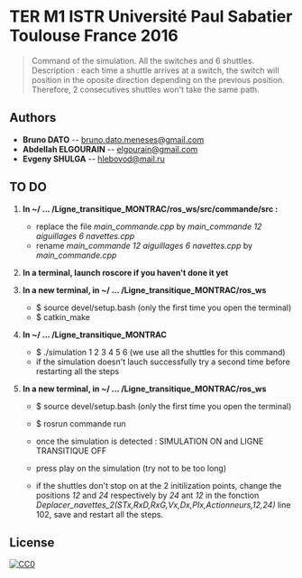 # TER M1 ISTR Université Paul Sabatier Toulouse France 2016

> Command of the simulation.
> All the switches and 6 shuttles.
> Description : each time a shuttle arrives at a switch, the switch will position in the oposite direction depending on the previous position. Therefore, 2 consecutives shuttles won't take the same path.

## Authors
- __Bruno DATO__ -- bruno.dato.meneses@gmail.com
- __Abdellah ELGOURAIN__ -- elgourain@gmail.com
- __Evgeny SHULGA__ -- hlebovod@mail.ru

## TO DO

1. **In ~/ ... /Ligne_transitique_MONTRAC/ros_ws/src/commande/src :**

	- replace the file *main_commande.cpp* by *main_commande 12 aiguillages 6 navettes.cpp*
	- rename *main_commande 12 aiguillages 6 navettes.cpp* by *main_commande.cpp*


2. **In a terminal, launch roscore if you haven't done it yet**


3. **In a new terminal, in ~/ ... /Ligne_transitique_MONTRAC/ros_ws**

	- $ source devel/setup.bash	(only the first time you open the terminal)
	- $ catkin_make


4. **In ~/ ... /Ligne_transitique_MONTRAC**

	- $ ./simulation 1 2 3 4 5 6 	(we use all the shuttles for this command)
	- if the simulation doesn't lauch successfully try a second time before restarting all the steps


4. **In a new terminal, in ~/ ... /Ligne_transitique_MONTRAC/ros_ws**

	- $ source devel/setup.bash	(only the first time you open the terminal)
	- $ rosrun commande run
	- once the simulation is detected :  SIMULATION ON and LIGNE TRANSITIQUE OFF
	- press play on the simulation	(try not to be too long)

	- if the shuttles don't stop on at the 2 initilization points, change the positions *12* and *24* respectively by *24* ant *12* in the fonction *Deplacer_navettes_2(STx,RxD,RxG,Vx,Dx,PIx,Actionneurs,12,24)* line 102, save and restart all the steps.




## License

[![CC0](https://licensebuttons.net/p/zero/1.0/88x31.png)](http://creativecommons.org/publicdomain/zero/1.0/)
